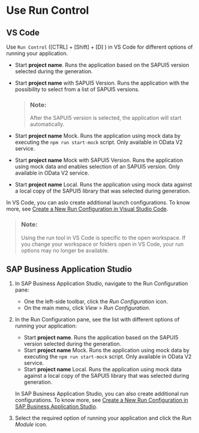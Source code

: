 <!-- loio09171c8bc3a64ec7848f0ef31770a793 -->

# Use Run Control



<a name="loio09171c8bc3a64ec7848f0ef31770a793__section_lqw_zf5_t4b"/>

## VS Code

Use `Run Control` \([CTRL\] + [Shift\] + [D\] \) in VS Code for different options of running your application.

-   Start **project name**. Runs the application based on the SAPUI5 version selected during the generation.
-   Start **project name** with SAPUI5 Version. Runs the application with the possibility to select from a list of SAPUI5 versions.

    > ### Note:  
    > After the SAPUI5 version is selected, the application will start automatically.

-   Start **project name** Mock. Runs the application using mock data by executing the `npm run start-mock` script. Only available in OData V2 service.
-   Start **project name** Mock with SAPUI5 Version. Runs the application using mock data and enables selection of an SAPUI5 version. Only available in OData V2 service.
-   Start **project name** Local. Runs the application using mock data against a local copy of the SAPUI5 library that was selected during generation.

In VS Code, you can aslo create additional launch configurations. To know more, see [Create a New Run Configuration in Visual Studio Code](create-a-new-run-configuration-in-visual-studio-code-3b1f37e.md).

> ### Note:  
> Using the run tool in VS Code is specific to the open workspace. If you change your workspace or folders open in VS Code, your run options may no longer be available.



<a name="loio09171c8bc3a64ec7848f0ef31770a793__section_djd_yms_v4b"/>

## SAP Business Application Studio

1.  In SAP Business Application Studio, navigate to the Run Configuration pane:

    -   One the left-side toolbar, click the *Run Configuration* icon.
    -   On the main menu, click *View* \> *Run Configuration*.

2.  In the Run Configuration pane, see the list with different options of running your application:

    -   Start **project name**. Runs the application based on the SAPUI5 version selected during the generation.
    -   Start **project name** Mock. Runs the application using mock data by executing the `npm run start-mock` script. Only available in OData V2 service.
    -   Start **project name** Local. Runs the application using mock data against a local copy of the SAPUI5 library that was selected during generation.

    In SAP Business Application Studio, you can also create additional run configurations. To know more, see [Create a New Run Configuration in SAP Business Application Studio](create-a-new-run-configuration-in-sap-business-application-studio-05f2a9e.md).

3.  Select the required option of running your application and click the *Run Module* icon.

